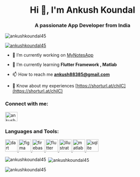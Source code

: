 <h1 align="center">Hi 👋, I'm Ankush Koundal</h1>
<h3 align="center">A passionate App Developer from India</h3>

<p align="left"> <img src="https://komarev.com/ghpvc/?username=ankushkoundal45&label=Profile%20views&color=0e75b6&style=flat" alt="ankushkoundal45" /> </p>

<p align="left"> <a href="https://github.com/ryo-ma/github-profile-trophy"><img src="https://github-profile-trophy.vercel.app/?username=ankushkoundal45" alt="ankushkoundal45" /></a> </p>

- 🔭 I’m currently working on [MyNotesApp](https://github.com/AnkushKoundal45/mynotesapp)

- 🌱 I’m currently learning **Flutter Framework , Matlab**

- 📫 How to reach me **ankush88385@gmail.com**

- 📄 Know about my experiences [https://shorturl.at/chjlC](https://shorturl.at/chjlC)

<h3 align="left">Connect with me:</h3>
<p align="left">
<a href="https://linkedin.com/in/ankush-koundal-9989171b2" target="blank"><img align="center" src="https://raw.githubusercontent.com/rahuldkjain/github-profile-readme-generator/master/src/images/icons/Social/linked-in-alt.svg" alt="ankush-koundal-9989171b2" height="30" width="40" /></a>
</p>

<h3 align="left">Languages and Tools:</h3>
<p align="left"> <a href="https://dart.dev" target="_blank" rel="noreferrer"> <img src="https://www.vectorlogo.zone/logos/dartlang/dartlang-icon.svg" alt="dart" width="40" height="40"/> </a> <a href="https://www.figma.com/" target="_blank" rel="noreferrer"> <img src="https://www.vectorlogo.zone/logos/figma/figma-icon.svg" alt="figma" width="40" height="40"/> </a> <a href="https://firebase.google.com/" target="_blank" rel="noreferrer"> <img src="https://www.vectorlogo.zone/logos/firebase/firebase-icon.svg" alt="firebase" width="40" height="40"/> </a> <a href="https://flutter.dev" target="_blank" rel="noreferrer"> <img src="https://www.vectorlogo.zone/logos/flutterio/flutterio-icon.svg" alt="flutter" width="40" height="40"/> </a> <a href="https://www.adobe.com/in/products/illustrator.html" target="_blank" rel="noreferrer"> <img src="https://www.vectorlogo.zone/logos/adobe_illustrator/adobe_illustrator-icon.svg" alt="illustrator" width="40" height="40"/> </a> <a href="https://www.mathworks.com/" target="_blank" rel="noreferrer"> <img src="https://upload.wikimedia.org/wikipedia/commons/2/21/Matlab_Logo.png" alt="matlab" width="40" height="40"/> </a> <a href="https://www.sqlite.org/" target="_blank" rel="noreferrer"> <img src="https://www.vectorlogo.zone/logos/sqlite/sqlite-icon.svg" alt="sqlite" width="40" height="40"/> </a> </p>

<p><img align="left" src="https://github-readme-stats.vercel.app/api/top-langs?username=ankushkoundal45&show_icons=true&locale=en&layout=compact" alt="ankushkoundal45" /></p>

<p>&nbsp;<img align="center" src="https://github-readme-stats.vercel.app/api?username=ankushkoundal45&show_icons=true&locale=en" alt="ankushkoundal45" /></p>

<p><img align="center" src="https://github-readme-streak-stats.herokuapp.com/?user=ankushkoundal45&" alt="ankushkoundal45" /></p>
